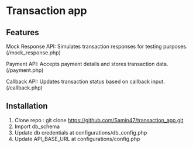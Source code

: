 # Transaction app

## Features
Mock Response API: Simulates transaction responses for testing purposes. (/mock_response.php)

Payment API: Accepts payment details and stores transaction data. (/payment.php)

Callback API: Updates transaction status based on callback input. (/callback.php)

## Installation

1. Clone repo : git clone https://github.com/Samin47/transaction_app.git
2. Import db_schema
3. Update db credentials at configurations/db_config.php
4. Update API_BASE_URL at configurations/config.php
